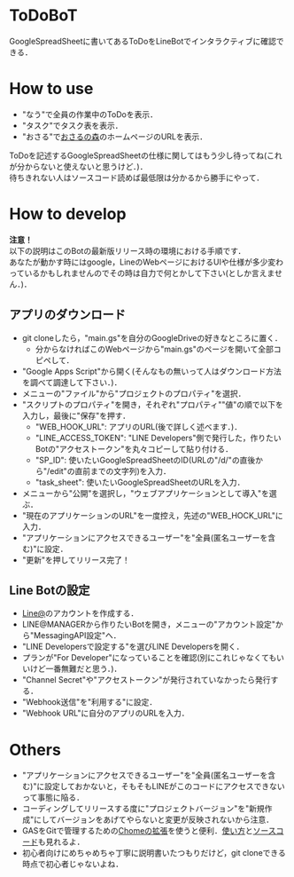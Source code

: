 # ToDoBoT
GoogleSpreadSheetに書いてあるToDoをLineBotでインタラクティブに確認できる．

# How to use
- "なう"で全員の作業中のToDoを表示．
- "タスク"でタスク表を表示．
- "おさる"で[おさるの森](http://www.osarunomori.jp)のホームページのURLを表示．

ToDoを記述するGoogleSpreadSheetの仕様に関してはもう少し待ってね(これが分からないと使えないと思うけど．)．  
待ちきれない人はソースコード読めば最低限は分かるから勝手にやって．
# How to develop
__注意！__  
以下の説明はこのBotの最新版リリース時の環境における手順です．  
あなたが動かす時にはgoogle，LineのWebページにおけるUIや仕様が多少変わっているかもしれませんのでその時は自力で何とかして下さい(としか言えません．)．  

## アプリのダウンロード
- git cloneしたら，"main.gs"を自分のGoogleDriveの好きなところに置く．  
  - 分からなければこのWebページから"main.gs"のページを開いて全部コピペして．
- "Google Apps Script"から開く(そんなもの無いって人はダウンロード方法を調べて調達して下さい．)．  
- メニューの"ファイル"から"プロジェクトのプロパティ"を選択．  
- "スクリプトのプロパティ"を開き，それぞれ"プロパティ""値"の順で以下を入力し，最後に"保存"を押す．
  - "WEB_HOOK_URL": アプリのURL(後で詳しく述べます．)．  
  - "LINE_ACCESS_TOKEN": "LINE Developers"側で発行した，作りたいBotの"アクセストークン"を丸々コピーして貼り付ける．  
  - "SP_ID": 使いたいGoogleSpreadSheetのID(URLの"/d/"の直後から"/edit"の直前までの文字列)を入力．
  - "task_sheet": 使いたいGoogleSpreadSheetのURLを入力．
- メニューから"公開"を選択し，"ウェブアプリケーションとして導入"を選ぶ．  
- "現在のアプリケーションのURL"を一度控え，先述の"WEB_HOCK_URL"に入力．  
- "アプリケーションにアクセスできるユーザー"を"全員(匿名ユーザーを含む)"に設定．  
- "更新"を押してリリース完了！

## Line Botの設定  
- [Line@](https://at.line.me/jp/)のアカウントを作成する．  
- LINE@MANAGERから作りたいBotを開き，メニューの"アカウント設定"から"MessagingAPI設定"へ．  
- "LINE Developersで設定する"を選びLINE Developersを開く．  
- プランが"For Developer"になっていることを確認(別にこれじゃなくてもいいけど一番無難だと思う．)．  
- "Channel Secret"や"アクセストークン"が発行されていなかったら発行する．  
- "Webhook送信"を"利用する"に設定．  
- "Webhook URL"に自分のアプリのURLを入力．

# Others
- "アプリケーションにアクセスできるユーザー"を"全員(匿名ユーザーを含む)"に設定しておかないと，そもそもLINEがこのコードにアクセスできないって事態に陥る．  
- コーディングしてリリースする度に"プロジェクトバージョン"を"新規作成"にしてバージョンをあげてやらないと変更が反映されないから注意．
- GASをGitで管理するための[Chomeの拡張](https://chrome.google.com/webstore/detail/google-apps-script-github/lfjcgcmkmjjlieihflfhjopckgpelofo)を使うと便利．[使い方](https://tadaken3.hatenablog.jp/entry/gas-github)と[ソースコード](https://github.com/leonhartX/gas-github)も見れるよ．
- 初心者向けにめちゃめちゃ丁寧に説明書いたつもりだけど，git cloneできる時点で初心者じゃないよね．
